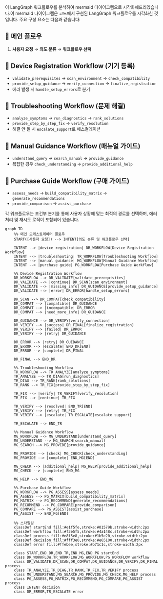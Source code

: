 이 LangGraph 워크플로우를 분석하여 mermaid 다이어그램으로 시각화해드리겠습니다.이 mermaid 다이어그램은 코드에서 구현된 LangGraph 워크플로우를 시각화한 것입니다. 주요 구성 요소는 다음과 같습니다:

## 🔄 **메인 플로우**
1. **사용자 요청** → **의도 분류** → **워크플로우 선택**

## 📱 **Device Registration Workflow (기기 등록)**
- `validate_prerequisites` → `scan_environment` → `check_compatibility`
- `provide_setup_guidance` → `verify_connection` → `finalize_registration`
- 에러 발생 시 `handle_setup_errors`로 분기

## 🔧 **Troubleshooting Workflow (문제 해결)**
- `analyze_symptoms` → `run_diagnostics` → `rank_solutions`
- `provide_step_by_step_fix` → `verify_resolution`
- 해결 안 될 시 `escalate_support`로 에스컬레이션

## 📖 **Manual Guidance Workflow (매뉴얼 가이드)**
- `understand_query` → `search_manual` → `provide_guidance`
- 복잡한 경우 `check_understanding` → `provide_additional_help`

## 🛒 **Purchase Guide Workflow (구매 가이드)**
- `assess_needs` → `build_compatibility_matrix` → `generate_recommendations`
- `provide_comparison` → `assist_purchase`

각 워크플로우는 조건부 분기를 통해 사용자 상황에 맞는 최적의 경로를 선택하며, 에러 처리 및 재시도 로직이 포함되어 있습니다.

```
graph TD
    %% 메인 오케스트레이터 플로우
    START([사용자 요청]) --> INTENT[의도 분류 및 워크플로우 선택]
    
    INTENT --> |device registration| DR_WORKFLOW[Device Registration Workflow]
    INTENT --> |troubleshooting| TR_WORKFLOW[Troubleshooting Workflow] 
    INTENT --> |manual guidance| MG_WORKFLOW[Manual Guidance Workflow]
    INTENT --> |purchase guide| PG_WORKFLOW[Purchase Guide Workflow]

    %% Device Registration Workflow
    DR_WORKFLOW --> DR_VALIDATE[validate_prerequisites]
    DR_VALIDATE --> |continue| DR_SCAN[scan_environment]
    DR_VALIDATE --> |missing_info| DR_GUIDANCE[provide_setup_guidance]
    DR_VALIDATE --> |error| DR_ERROR[handle_setup_errors]
    
    DR_SCAN --> DR_COMPAT[check_compatibility]
    DR_COMPAT --> |compatible| DR_GUIDANCE
    DR_COMPAT --> |incompatible| DR_ERROR
    DR_COMPAT --> |need_more_info| DR_GUIDANCE
    
    DR_GUIDANCE --> DR_VERIFY[verify_connection]
    DR_VERIFY --> |success| DR_FINAL[finalize_registration]
    DR_VERIFY --> |failed| DR_ERROR
    DR_VERIFY --> |retry| DR_GUIDANCE
    
    DR_ERROR --> |retry| DR_GUIDANCE
    DR_ERROR --> |escalate| END_DR[END]
    DR_ERROR --> |complete| DR_FINAL
    
    DR_FINAL --> END_DR

    %% Troubleshooting Workflow
    TR_WORKFLOW --> TR_ANALYZE[analyze_symptoms]
    TR_ANALYZE --> TR_DIAG[run_diagnostics]
    TR_DIAG --> TR_RANK[rank_solutions]
    TR_RANK --> TR_FIX[provide_step_by_step_fix]
    
    TR_FIX --> |verify| TR_VERIFY[verify_resolution]
    TR_FIX --> |continue| TR_FIX
    
    TR_VERIFY --> |resolved| END_TR[END]
    TR_VERIFY --> |retry| TR_FIX
    TR_VERIFY --> |escalate| TR_ESCALATE[escalate_support]
    
    TR_ESCALATE --> END_TR

    %% Manual Guidance Workflow
    MG_WORKFLOW --> MG_UNDERSTAND[understand_query]
    MG_UNDERSTAND --> MG_SEARCH[search_manual]
    MG_SEARCH --> MG_PROVIDE[provide_guidance]
    
    MG_PROVIDE --> |check| MG_CHECK[check_understanding]
    MG_PROVIDE --> |complete| END_MG[END]
    
    MG_CHECK --> |additional_help| MG_HELP[provide_additional_help]
    MG_CHECK --> |complete| END_MG
    
    MG_HELP --> END_MG

    %% Purchase Guide Workflow
    PG_WORKFLOW --> PG_ASSESS[assess_needs]
    PG_ASSESS --> PG_MATRIX[build_compatibility_matrix]
    PG_MATRIX --> PG_RECOMMEND[generate_recommendations]
    PG_RECOMMEND --> PG_COMPARE[provide_comparison]
    PG_COMPARE --> PG_ASSIST[assist_purchase]
    PG_ASSIST --> END_PG[END]

    %% 스타일링
    classDef startEnd fill:#e1f5fe,stroke:#01579b,stroke-width:2px
    classDef workflow fill:#f3e5f5,stroke:#4a148c,stroke-width:2px
    classDef process fill:#e8f5e8,stroke:#1b5e20,stroke-width:2px
    classDef decision fill:#fff3e0,stroke:#e65100,stroke-width:2px
    classDef error fill:#ffebee,stroke:#b71c1c,stroke-width:2px

    class START,END_DR,END_TR,END_MG,END_PG startEnd
    class DR_WORKFLOW,TR_WORKFLOW,MG_WORKFLOW,PG_WORKFLOW workflow
    class DR_VALIDATE,DR_SCAN,DR_COMPAT,DR_GUIDANCE,DR_VERIFY,DR_FINAL process
    class TR_ANALYZE,TR_DIAG,TR_RANK,TR_FIX,TR_VERIFY process
    class MG_UNDERSTAND,MG_SEARCH,MG_PROVIDE,MG_CHECK,MG_HELP process
    class PG_ASSESS,PG_MATRIX,PG_RECOMMEND,PG_COMPARE,PG_ASSIST process
    class INTENT decision
    class DR_ERROR,TR_ESCALATE error
```
